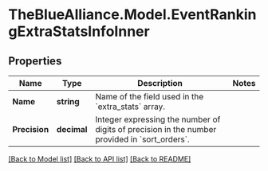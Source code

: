 # TheBlueAlliance.Model.EventRankingExtraStatsInfoInner

## Properties

Name | Type | Description | Notes
------------ | ------------- | ------------- | -------------
**Name** | **string** | Name of the field used in the &#x60;extra_stats&#x60; array. | 
**Precision** | **decimal** | Integer expressing the number of digits of precision in the number provided in &#x60;sort_orders&#x60;. | 

[[Back to Model list]](../../README.md#documentation-for-models) [[Back to API list]](../../README.md#documentation-for-api-endpoints) [[Back to README]](../../README.md)


